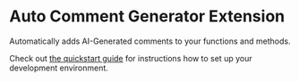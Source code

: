 # Auto Comment Generator Extension

Automatically adds AI-Generated comments to your functions and methods.

Check out [the quickstart guide](vsc-extension-quickstart.md) for instructions how to set up your development environment.